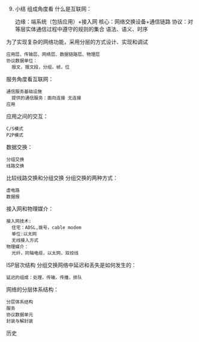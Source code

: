 9. 小结
  组成角度看 什么是互联网：

    边缘：端系统（包括应用）+接入网
    核心：网络交换设备+通信链路
    协议：对等层实体通信过程中遵守的规则的集合
      语法、语义、时序

  为了实现复杂的网络功能，采用分层的方式设计、实现和调试

    应用层、传输层、网络层、数据链路层、物理层
    协议数据单位：
      报文，报文段，分组，帧，位

  服务角度看互联网：

    通信服务基础设施
      提供的通信服务：面向连接 无连接
    应用

  应用之间的交互：

    C/S模式
    P2P模式

  数据交换：

    分组交换
    线路交换

  比较线路交换和分组交换
  分组交换的两种方式：

    虚电路
    数据报

  接入网和物理媒介：

    接入网技术:
      住宅：ADSL,拨号，cable modem
      单位:以太网
      无线接入方式
    物理媒介：
      光纤，同轴电缆，以太网，双绞线

  ISP层次结构
  分组交换网络中延迟和丢失是如何发生的：

    延迟的组成：处理，传输，传播，排队

  网络的分层体系结构：

    分层体系结构
    服务
    协议数据单元
    封装与解封装

  历史
